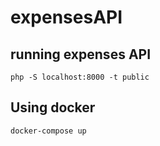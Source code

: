 # expensesAPI
## running expenses API

```
php -S localhost:8000 -t public
```
## Using docker
```
docker-compose up
```